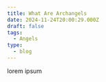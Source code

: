```yaml
---
title: What Are Archangels
date: 2024-11-24T20:00:29.000Z
draft: false
tags:
  - Angels
type:
  - blog
---
```


lorem ipsum